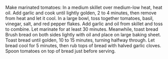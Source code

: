 Make marinated tomatoes: 
In a medium skillet over medium-low heat, heat oil. 
Add garlic and cook until lightly golden, 2 to 4 minutes, then remove from heat and let it cool.
In a large bowl, toss together tomatoes, basil, vinegar, salt, and red pepper flakes. 
Add garlic and oil from skillet and toss to combine. 
Let marinate for at least 30 minutes.
Meanwhile, toast bread
Brush bread on both sides lightly with oil and place on large baking sheet. Toast bread until golden, 10 to 15 minutes, turning halfway through. Let bread cool for 5 minutes, then rub tops of bread with halved garlic cloves.
Spoon tomatoes on top of bread just before serving.